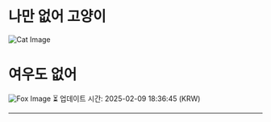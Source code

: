 
# 나만 없어 고양이

![Cat Image](https://cdn2.thecatapi.com/images/c55.jpg)

# 여우도 없어
![Fox Image](https://randomfox.ca/images/69.jpg)
⏳ 업데이트 시간: 2025-02-09 18:36:45 (KRW)

---
